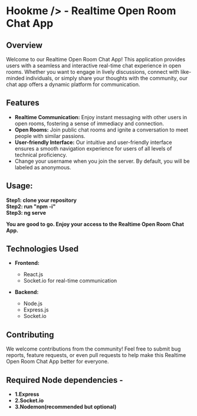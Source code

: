 # Hookme /> - Realtime Open Room Chat App

## Overview
Welcome to our Realtime Open Room Chat App! This application provides users with a seamless and interactive real-time chat experience in open rooms. Whether you want to engage in lively discussions, connect with like-minded individuals, or simply share your thoughts with the community, our chat app offers a dynamic platform for communication.

## Features
- **Realtime Communication:** Enjoy instant messaging with other users in open rooms, fostering a sense of immediacy and connection.
- **Open Rooms:** Join public chat rooms and ignite a conversation to meet people with similar passions.
- **User-friendly Interface:** Our intuitive and user-friendly interface ensures a smooth navigation experience for users of all levels of technical proficiency.
- Change your username when you join the server. By default, you will be labeled as anonymous.

## Usage:
   **Step1: clone your repository** <br/>
   **Step2: run "npm -i"**  <br/>
   **Step3: ng serve** <br/>

   **You are good to go. Enjoy your access to the Realtime Open Room Chat App.**

## Technologies Used
- **Frontend:**
  - React.js
  - Socket.io for real-time communication
  
- **Backend:**
  - Node.js
  - Express.js
  - Socket.io

## Contributing
We welcome contributions from the community! Feel free to submit bug reports, feature requests, or even pull requests to help make this Realtime Open Room Chat App better for everyone.

## Required Node dependencies -
- **1.Express**
- **2.Socket.io**
- **3.Nodemon(recommended but optional)**
